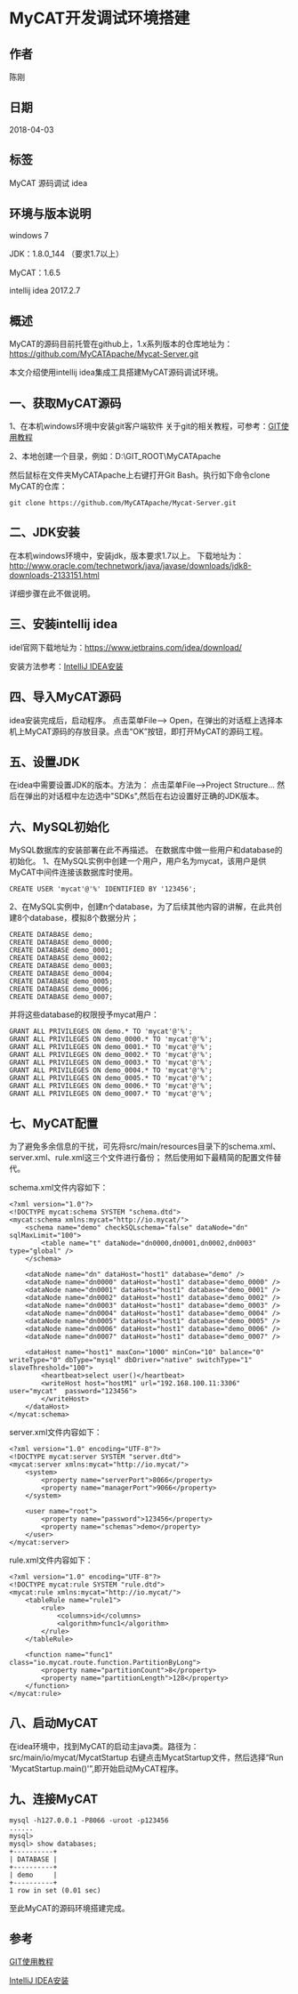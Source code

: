 # MyCAT开发调试环境搭建

## 作者
陈刚

## 日期
2018-04-03

## 标签
MyCAT 源码调试 idea

## 环境与版本说明
windows 7

JDK：1.8.0_144 （要求1.7以上）

MyCAT：1.6.5

intellij idea 2017.2.7


## 概述
MyCAT的源码目前托管在github上，1.x系列版本的仓库地址为：
https://github.com/MyCATApache/Mycat-Server.git

本文介绍使用intellij idea集成工具搭建MyCAT源码调试环境。

## 一、获取MyCAT源码
1、在本机windows环境中安装git客户端软件
关于git的相关教程，可参考：[GIT使用教程](https://www.liaoxuefeng.com/wiki/0013739516305929606dd18361248578c67b8067c8c017b000)

2、本地创建一个目录，例如：D:\GIT_ROOT\MyCATApache

然后鼠标在文件夹MyCATApache上右键打开Git Bash。执行如下命令clone MyCAT的仓库：
~~~
git clone https://github.com/MyCATApache/Mycat-Server.git
~~~

## 二、JDK安装
在本机windows环境中，安装jdk，版本要求1.7以上。
下载地址为：http://www.oracle.com/technetwork/java/javase/downloads/jdk8-downloads-2133151.html

详细步骤在此不做说明。   

## 三、安装intellij idea
idel官网下载地址为：https://www.jetbrains.com/idea/download/

安装方法参考：[IntelliJ IDEA安装](https://jingyan.baidu.com/article/afd8f4debd60f434e286e91f.html)

## 四、导入MyCAT源码
idea安装完成后，启动程序。
点击菜单File--> Open，在弹出的对话框上选择本机上MyCAT源码的存放目录。点击“OK”按钮，即打开MyCAT的源码工程。

## 五、设置JDK
在idea中需要设置JDK的版本。方法为：
点击菜单File-->Project Structure...
然后在弹出的对话框中左边选中"SDKs",然后在右边设置好正确的JDK版本。


## 六、MySQL初始化
MySQL数据库的安装部署在此不再描述。
在数据库中做一些用户和database的初始化。
1、在MySQL实例中创建一个用户，用户名为mycat，该用户是供MyCAT中间件连接该数据库时使用。
~~~
CREATE USER 'mycat'@'%' IDENTIFIED BY '123456';
~~~

2、在MySQL实例中，创建n个database，为了后续其他内容的讲解，在此共创建8个database，模拟8个数据分片；
~~~
CREATE DATABASE demo;
CREATE DATABASE demo_0000;
CREATE DATABASE demo_0001;
CREATE DATABASE demo_0002;
CREATE DATABASE demo_0003;
CREATE DATABASE demo_0004;
CREATE DATABASE demo_0005;
CREATE DATABASE demo_0006;
CREATE DATABASE demo_0007;
~~~
并将这些database的权限授予mycat用户：
~~~
GRANT ALL PRIVILEGES ON demo.* TO 'mycat'@'%';
GRANT ALL PRIVILEGES ON demo_0000.* TO 'mycat'@'%';
GRANT ALL PRIVILEGES ON demo_0001.* TO 'mycat'@'%';
GRANT ALL PRIVILEGES ON demo_0002.* TO 'mycat'@'%';
GRANT ALL PRIVILEGES ON demo_0003.* TO 'mycat'@'%';
GRANT ALL PRIVILEGES ON demo_0004.* TO 'mycat'@'%';
GRANT ALL PRIVILEGES ON demo_0005.* TO 'mycat'@'%';
GRANT ALL PRIVILEGES ON demo_0006.* TO 'mycat'@'%';
GRANT ALL PRIVILEGES ON demo_0007.* TO 'mycat'@'%';
~~~

## 七、MyCAT配置
为了避免多余信息的干扰，可先将src/main/resources目录下的schema.xml、server.xml、rule.xml这三个文件进行备份；
然后使用如下最精简的配置文件替代。

schema.xml文件内容如下：
~~~
<?xml version="1.0"?>
<!DOCTYPE mycat:schema SYSTEM "schema.dtd">
<mycat:schema xmlns:mycat="http://io.mycat/">
	<schema name="demo" checkSQLschema="false" dataNode="dn" sqlMaxLimit="100">
		<table name="t" dataNode="dn0000,dn0001,dn0002,dn0003" type="global" />
	</schema>

	<dataNode name="dn" dataHost="host1" database="demo" />
	<dataNode name="dn0000" dataHost="host1" database="demo_0000" />
	<dataNode name="dn0001" dataHost="host1" database="demo_0001" />
	<dataNode name="dn0002" dataHost="host1" database="demo_0002" />
	<dataNode name="dn0003" dataHost="host1" database="demo_0003" />
	<dataNode name="dn0004" dataHost="host1" database="demo_0004" />
	<dataNode name="dn0005" dataHost="host1" database="demo_0005" />
	<dataNode name="dn0006" dataHost="host1" database="demo_0006" />
	<dataNode name="dn0007" dataHost="host1" database="demo_0007" />

	<dataHost name="host1" maxCon="1000" minCon="10" balance="0" writeType="0" dbType="mysql" dbDriver="native" switchType="1"  slaveThreshold="100">
		<heartbeat>select user()</heartbeat>
		<writeHost host="hostM1" url="192.168.100.11:3306" user="mycat"  password="123456">
		</writeHost>
	</dataHost>
</mycat:schema>
~~~

server.xml文件内容如下：
~~~
<?xml version="1.0" encoding="UTF-8"?>
<!DOCTYPE mycat:server SYSTEM "server.dtd">
<mycat:server xmlns:mycat="http://io.mycat/">
	<system>
		<property name="serverPort">8066</property>
		<property name="managerPort">9066</property>
	</system>

	<user name="root">
		<property name="password">123456</property>
		<property name="schemas">demo</property>
	</user>
</mycat:server>
~~~

rule.xml文件内容如下：
~~~
<?xml version="1.0" encoding="UTF-8"?>
<!DOCTYPE mycat:rule SYSTEM "rule.dtd">
<mycat:rule xmlns:mycat="http://io.mycat/">
	<tableRule name="rule1">
		<rule>
			<columns>id</columns>
			<algorithm>func1</algorithm>
		</rule>
	</tableRule>

	<function name="func1" class="io.mycat.route.function.PartitionByLong">
		<property name="partitionCount">8</property>
		<property name="partitionLength">128</property>
	</function>
</mycat:rule>
~~~

## 八、启动MyCAT
在idea环境中，找到MyCAT的启动主java类。路径为：
src/main/io/mycat/MycatStartup
右键点击MycatStartup文件，然后选择“Run 'MycatStartup.main()'”,即开始启动MyCAT程序。

## 九、连接MyCAT
~~~
mysql -h127.0.0.1 -P8066 -uroot -p123456
......
mysql> 
mysql> show databases;
+----------+
| DATABASE |
+----------+
| demo     |
+----------+
1 row in set (0.01 sec)
~~~

至此MyCAT的源码环境搭建完成。

## 参考
[GIT使用教程](https://www.liaoxuefeng.com/wiki/0013739516305929606dd18361248578c67b8067c8c017b000)

[IntelliJ IDEA安装](https://jingyan.baidu.com/article/afd8f4debd60f434e286e91f.html)